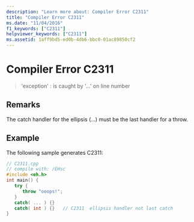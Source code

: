 ```yaml
---
description: "Learn more about: Compiler Error C2311"
title: "Compiler Error C2311"
ms.date: "11/04/2016"
f1_keywords: ["C2311"]
helpviewer_keywords: ["C2311"]
ms.assetid: 1aff9bd5-ed0b-4db6-bbc0-01ac89850cf2
---
```

# Compiler Error C2311

> 'exception' : is caught by '...' on line number

## Remarks

The catch handler for the ellipsis (...) must be the last handler for a throw.

## Example

The following sample generates C2311:

```cpp
// C2311.cpp
// compile with: /EHsc
#include <eh.h>
int main() {
   try {
      throw "ooops!";
   }
   catch( ... ) {}
   catch( int ) {}   // C2311  ellipsis handler not last catch
}
```
